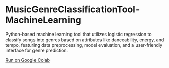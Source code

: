 # MusicGenreClassificationTool-MachineLearning
Python-based machine learning tool that utilizes logistic regression to classify songs into genres based on attributes like danceability, energy, and tempo, featuring data preprocessing, model evaluation, and a user-friendly interface for genre prediction.

[Run on Google Colab](https://colab.research.google.com/drive/1zq2seoYaFQ1MBviH8QwYRmNZcWIEtcJV?usp=sharing)
